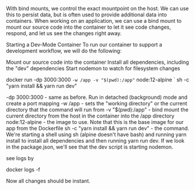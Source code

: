 With bind mounts, we control the exact mountpoint on the host. We can use this to persist data, but is often used to provide additional data into containers. When working on an application, we can use a bind mount to mount our source code into the container to let it see code changes, respond, and let us see the changes right away.



Starting a Dev-Mode Container
To run our container to support a development workflow, we will do the following:

Mount our source code into the container
Install all dependencies, including the "dev" dependencies
Start nodemon to watch for filesystem changes


docker run -dp 3000:3000 `
    -w /app -v "$(pwd):/app" `
    node:12-alpine `
    sh -c "yarn install && yarn run dev"

-dp 3000:3000 - same as before. Run in detached (background) mode and create a port mapping
-w /app - sets the "working directory" or the current directory that the command will run from
-v "$(pwd):/app" - bind mount the current directory from the host in the container into the /app directory
node:12-alpine - the image to use. Note that this is the base image for our app from the Dockerfile
sh -c "yarn install && yarn run dev" - the command. We're starting a shell using sh (alpine doesn't have bash) and running yarn install to install all dependencies and then running yarn run dev. If we look in the package.json, we'll see that the dev script is starting nodemon.



see logs by 

docker logs -f <container-id>


Now all changes should be instant.

